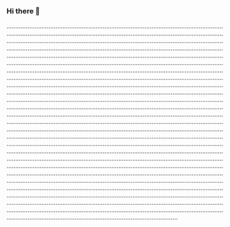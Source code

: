 ### Hi there 👋

..........................................................................................................................................................................................................................................................................................................................................................................................................................................................................................................................................................................................................................................................................................................................................................................................................................................................................................................................................................................................................................................................................................................................................................................................................................................................................................................................................................................................................................................................................................................................................................................................................................................................................................................................................................................................................................................................................................................................................................................................................................................................................................................................................................................................................................................................................................................................................................................................................................................................................................................................................................................................................................................................................................................................................................................................................................................................................................................................................................................................................................................................................................................................................................................................................................................................................................................................................................................................................................................................